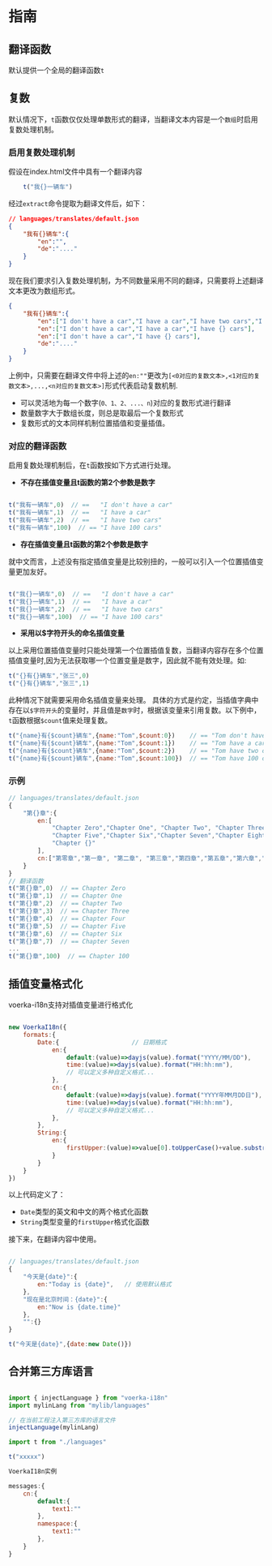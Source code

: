 

# 指南

## 翻译函数

默认提供一个全局的翻译函数`t`

## 复数

默认情况下，`t`函数仅仅处理单数形式的翻译，当翻译文本内容是一个`数组`时启用复数处理机制。

### 启用复数处理机制
假设在index.html文件中具有一个翻译内容
```javascript
    t("我{}一辆车")
```
经过`extract`命令提取为翻译文件后，如下：
```json
// languages/translates/default.json
{
    "我有{}辆车":{
        "en":"",
        "de":"...." 
    }
}
```
现在我们要求引入复数处理机制，为不同数量采用不同的翻译，只需要将上述翻译文本更改为数组形式。
```json
{
    "我有{}辆车":{
        "en":["I don't have a car","I have a car","I have two cars","I have {} cars"],
        "en":["I don't have a car","I have a car","I have {} cars"],
        "en":["I don't have a car","I have {} cars"],
        "de":"...." 
    }
}
```
上例中，只需要在翻译文件中将上述的`en:""`更改为`[<0对应的复数文本>,<1对应的复数文本>,...,<n对应的复数文本>]`形式代表启动复数机制.
- 可以灵活地为每一个数字(`0、1、2、...、n`)对应的复数形式进行翻译
- 数量数字大于数组长度，则总是取最后一个复数形式
- 复数形式的文本同样机制位置插值和变量插值。


### 对应的翻译函数


启用复数处理机制后，在`t`函数按如下方式进行处理。
 

- **不存在插值变量且t函数的第2个参数是数字**

```javascript

t("我有一辆车",0)  // ==   "I don't have a car"
t("我有一辆车",1)  // ==   "I have a car"
t("我有一辆车",2)  // ==   "I have two cars"
t("我有一辆车",100)  // == "I have 100 cars"
```

- **存在插值变量且t函数的第2个参数是数字**

就中文而言，上述没有指定插值变量是比较别扭的，一般可以引入一个位置插值变量更加友好。
```javascript

t("我{}一辆车",0)  // ==   "I don't have a car"
t("我{}一辆车",1)  // ==   "I have a car"
t("我{}一辆车",2)  // ==   "I have two cars"
t("我{}一辆车",100)  // == "I have 100 cars"
```

- **采用以$字符开头的命名插值变量**

以上采用位置插值变量时只能处理第一个位置插值复数，当翻译内容存在多个位置插值变量时,因为无法获取哪一个位置变量是数字，因此就不能有效处理。如:
```javascript
t("{}有{}辆车","张三",0)
t("{}有{}辆车","张三",1)
```
此种情况下就需要采用命名插值变量来处理。
具体的方式是约定，当插值字典中存在以`$字符开头`的变量时，并且值是`数字`时，根据该变量来引用复数。以下例中，`t`函数根据`$count`值来处理复数。
```javascript
t("{name}有{$count}辆车",{name:"Tom",$count:0})    // == "Tom don't have a car"
t("{name}有{$count}辆车",{name:"Tom",$count:1})    // == "Tom have a car"
t("{name}有{$count}辆车",{name:"Tom",$count:2})    // == "Tom have two cars"
t("{name}有{$count}辆车",{name:"Tom",$count:100})  // == "Tom have 100 cars"
```


### 示例

```javascript
// languages/translates/default.json
{
    "第{}章":{
        en:[
            "Chapter Zero","Chapter One", "Chapter Two", "Chapter Three","Chapter Four",
            "Chapter Five","Chapter Six","Chapter Seven","Chapter Eight","Chapter Nine",
            "Chapter {}"
        ],
        cn:["第零章","第一章", "第二章", "第三章","第四章","第五章","第六章","第七章","第八章","第九章"]
    }
}
// 翻译函数
t("第{}章",0)  // == Chapter Zero
t("第{}章",1)  // == Chapter One
t("第{}章",2)  // == Chapter Two
t("第{}章",3)  // == Chapter Three
t("第{}章",4)  // == Chapter Four
t("第{}章",5)  // == Chapter Five
t("第{}章",6)  // == Chapter Six
t("第{}章",7)  // == Chapter Seven
...
t("第{}章",100)  // == Chapter 100
```


## 插值变量格式化

voerka-i18n支持对插值变量进行格式化

```javascript

new VoerkaI18n({
    formats:{
        Date:{                    // 日期格式
            en:{
                default:(value)=>dayjs(value).format("YYYY/MM/DD"),       
                time:(value)=>dayjs(value).format("HH:hh:mm"),
                // 可以定义多种自定义格式...
            },
            cn:{
                default:(value)=>dayjs(value).format("YYYY年MM月DD日"),       
                time:(value)=>dayjs(value).format("HH:hh:mm"),
                // 可以定义多种自定义格式...
            },
        },
        String:{
            en:{
                firstUpper:(value)=>value[0].toUpperCase()+value.substr(1)         // 首字母大写
            }
        }
    }
})
```
以上代码定义了：
- `Date`类型的英文和中文的两个格式化函数
- `String`类型变量的`firstUpper`格式化函数

接下来，在翻译内容中使用。

```javascript

// languages/translates/default.json
{
    "今天是{date}":{
        en:"Today is {date}",   // 使用默认格式
    },
    "现在是北京时间：{date}":{
        en:"Now is {date.time}"
    },
    "":{}
}

t("今天是{date}",{date:new Date()})

```

## 合并第三方库语言


```javascript

import { injectLanguage } from "voerka-i18n"
import mylinLang from "mylib/languages"

// 在当前工程注入第三方库的语言文件
injectLanguage(mylinLang)

import t from "./languages"

t("xxxxx")

VoerkaI18n实例

messages:{
    cn:{
        default:{
            text1:""
        },
        namespace:{
            text1:""
        },
    }
}
```


